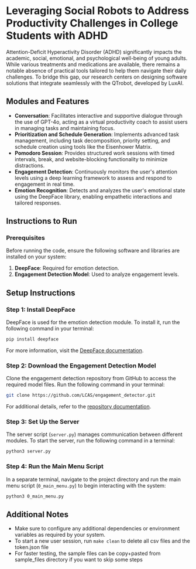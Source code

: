 # Leveraging Social Robots to Address Productivity Challenges in College Students with ADHD
Attention-Deficit Hyperactivity Disorder (ADHD) significantly impacts the academic, social, emotional, and psychological well-being of young adults. While various treatments and medications are available, there remains a notable absence of practical tools tailored to help them navigate their daily challenges. To bridge this gap, our research centers on designing software solutions that integrate seamlessly with the QTrobot, developed by LuxAI. 

## Modules and Features
- **Conversation**: Facilitates interactive and supportive dialogue through the use of GPT-4o, acting as a virtual productivity coach to assist users in managing tasks and maintaining focus.
- **Prioritization and Schedule Generation**: Implements advanced task management, including task decomposition, priority setting, and schedule creation using tools like the Eisenhower Matrix.
- **Pomodoro Session**: Provides structured work sessions with timed intervals, break, and website-blocking functionality to minimize distractions.
- **Engagement Detection**: Continuously monitors the user's attention levels using a deep learning framework to assess and respond to engagement in real time.
- **Emotion Recognition**: Detects and analyzes the user's emotional state using the DeepFace library, enabling empathetic interactions and tailored responses.

## Instructions to Run

### Prerequisites

Before running the code, ensure the following software and libraries are installed on your system:

1. **DeepFace**: Required for emotion detection.
2. **Engagement Detection Model**: Used to analyze engagement levels.

## Setup Instructions

### Step 1: Install DeepFace

DeepFace is used for the emotion detection module. To install it, run the following command in your terminal:

```bash
pip install deepface
```

For more information, visit the [DeepFace documentation](https://pypi.org/project/deepface/).

### Step 2: Download the Engagement Detection Model

Clone the engagement detection repository from GitHub to access the required model files. Run the following command in your terminal:

```bash
git clone https://github.com/LCAS/engagement_detector.git
```

For additional details, refer to the [repository documentation](https://github.com/LCAS/engagement_detector?tab=readme-ov-file).

### Step 3: Set Up the Server

The server script (`server.py`) manages communication between different modules. To start the server, run the following command in a terminal:

```bash
python3 server.py
```

### Step 4: Run the Main Menu Script

In a separate terminal, navigate to the project directory and run the main menu script (`0_main_menu.py`) to begin interacting with the system:

```bash
python3 0_main_menu.py
```

## Additional Notes

- Make sure to configure any additional dependencies or environment variables as required by your system.
- To start a new user session, run ```make clean``` to delete all csv files and the token.json file
- For faster testing, the sample files can be copy+pasted from sample_files directory if you want to skip some steps
